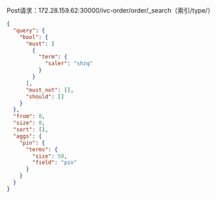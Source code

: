 Post请求：172.28.159.62:30000/ivc-order/order/_search（索引/type/）

```json
{
  "query": {
    "bool": {
      "must": [
        {
          "term": {
            "saler": "shzq"
          }
        }
      ],
      "must_not": [],
      "should": []
    }
  },
  "from": 0,
  "size": 0,
  "sort": [],
  "aggs": {
    "pin": {
      "terms": {
        "size": 50,
        "field": "pin"
      }
    }
  }
}
```

